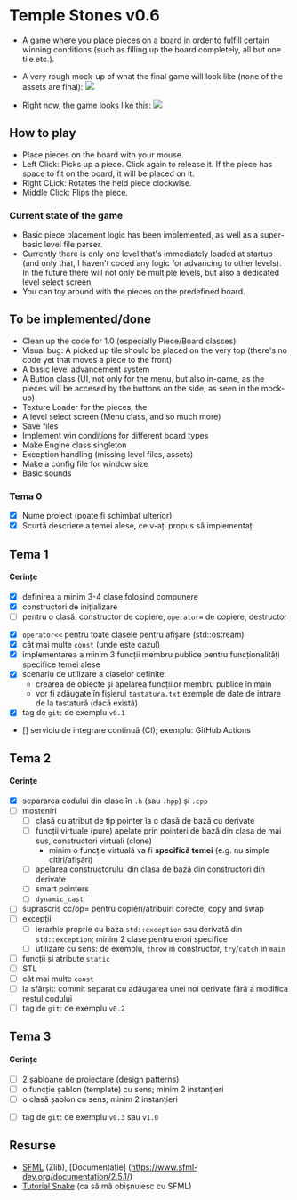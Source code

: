 # Temple Stones v0.6

- A game where you place pieces on a board in order to fulfill certain winning conditions (such as filling up the board completely, all but one tile etc.).

- A very rough mock-up of what the final game will look like (none of the assets are final):
![](https://i.imgur.com/M5zQM2d.png)

- Right now, the game looks like this:
![](https://i.imgur.com/5fd3M14.png)
## How to play

- Place pieces on the board with your mouse.
- Left Click: Picks up a piece. Click again to release it. If the piece has space to fit on the board, it will be placed on it.
- Right CLick: Rotates the held piece clockwise.
- Middle Click: Flips the piece.

### Current state of the game

- Basic piece placement logic has been implemented, as well as a super-basic level file parser.
- Currently there is only one level that's immediately loaded at startup (and only that, I haven't coded any logic for advancing to other levels). In the future there will not only be multiple levels, but also a dedicated level select screen.
- You can toy around with the pieces on the predefined board.

## To be implemented/done

- Clean up the code for 1.0 (especially Piece/Board classes)
- Visual bug: A picked up tile should be placed on the very top (there's no code yet that moves a piece to the front) 
- A basic level advancement system
- A Button class (UI, not only for the menu, but also in-game, as the pieces will be accesed by the buttons on the side, as seen in the mock-up)
- Texture Loader for the pieces, the
- A level select screen (Menu class, and so much more)
- Save files
- Implement win conditions for different board types
- Make Engine class singleton
- Exception handling (missing level files, assets)
- Make a config file for window size
- Basic sounds

### Tema 0

- [x] Nume proiect (poate fi schimbat ulterior)
- [x] Scurtă descriere a temei alese, ce v-ați propus să implementați

## Tema 1

#### Cerințe
- [x] definirea a minim 3-4 clase folosind compunere
- [x] constructori de inițializare
- [ ] pentru o clasă: constructor de copiere, `operator=` de copiere, destructor
<!-- - [ ] pentru o altă clasă: constructor de mutare, `operator=` de mutare, destructor -->
<!-- - [ ] pentru o altă clasă: toate cele 5 funcții membru speciale -->
- [x] `operator<<` pentru toate clasele pentru afișare (std::ostream)
- [x] cât mai multe `const` (unde este cazul)
- [x] implementarea a minim 3 funcții membru publice pentru funcționalități specifice temei alese
- [x] scenariu de utilizare a claselor definite:
  - crearea de obiecte și apelarea funcțiilor membru publice în main
  - vor fi adăugate în fișierul `tastatura.txt` exemple de date de intrare de la tastatură (dacă există)
- [x] tag de `git`: de exemplu `v0.1`
- [] serviciu de integrare continuă (CI); exemplu: GitHub Actions

## Tema 2

#### Cerințe
- [x] separarea codului din clase în `.h` (sau `.hpp`) și `.cpp`
- [ ] moșteniri
  - [ ] clasă cu atribut de tip pointer la o clasă de bază cu derivate
  - [ ] funcții virtuale (pure) apelate prin pointeri de bază din clasa de mai sus, constructori virtuali (clone)
    - minim o funcție virtuală va fi **specifică temei** (e.g. nu simple citiri/afișări)
  - [ ] apelarea constructorului din clasa de bază din constructori din derivate
  - [ ] smart pointers
  - [ ] `dynamic_cast`
- [ ] suprascris cc/op= pentru copieri/atribuiri corecte, copy and swap
- [ ] excepții
  - [ ] ierarhie proprie cu baza `std::exception` sau derivată din `std::exception`; minim 2 clase pentru erori specifice
  - [ ] utilizare cu sens: de exemplu, `throw` în constructor, `try`/`catch` în `main`
- [ ] funcții și atribute `static`
- [ ] STL
- [ ] cât mai multe `const`
- [ ] la sfârșit: commit separat cu adăugarea unei noi derivate fără a modifica restul codului
- [ ] tag de `git`: de exemplu `v0.2`

## Tema 3

#### Cerințe
- [ ] 2 șabloane de proiectare (design patterns)
- [ ] o funcție șablon (template) cu sens; minim 2 instanțieri
- [ ] o clasă șablon cu sens; minim 2 instanțieri
<!-- - [ ] o specializare pe funcție/clasă șablon -->
- [ ] tag de `git`: de exemplu `v0.3` sau `v1.0`

## Resurse

- [SFML](https://github.com/SFML/SFML/tree/aa82ea132b9296a31922772027ad5d14c1fa381b) (Zlib), [Documentație] (https://www.sfml-dev.org/documentation/2.5.1/)
- [Tutorial Snake](https://www.youtube.com/playlist?list=PLbPaYYCufiXzbKTwPpYpgkUplgsCscEm6) (ca să mă obișnuiesc cu SFML)
